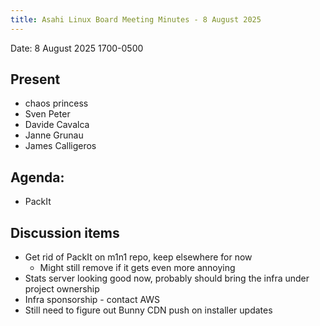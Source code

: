 ```yaml
---
title: Asahi Linux Board Meeting Minutes - 8 August 2025
---
```


Date: 8 August 2025 1700-0500

## Present
- chaos princess
- Sven Peter
- Davide Cavalca
- Janne Grunau
- James Calligeros

## Agenda:
- PackIt

## Discussion items
- Get rid of PackIt on m1n1 repo, keep elsewhere for now
    - Might still remove if it gets even more annoying
- Stats server looking good now, probably should bring the infra under project ownership
- Infra sponsorship - contact AWS
- Still need to figure out Bunny CDN push on installer updates


